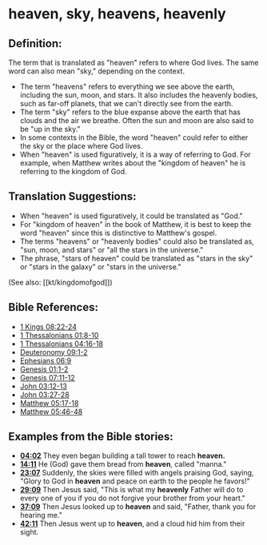 # heaven, sky, heavens, heavenly #

## Definition: ##

The term that is translated as "heaven" refers to where God lives. The same word can also mean "sky," depending on the context.

* The term "heavens" refers to everything we see above the earth, including the sun, moon, and stars. It also includes the heavenly bodies, such as far-off planets, that we can't directly see from the earth.
* The term "sky" refers to the blue expanse above the earth that has clouds and the air we breathe. Often the sun and moon are also said to be "up in the sky."
* In some contexts in the Bible, the word "heaven" could refer to either the sky or the place where God lives.
* When "heaven" is used figuratively, it is a way of referring to God. For example, when Matthew writes about the "kingdom of heaven" he is referring to the kingdom of God.

## Translation Suggestions: ##

* When "heaven" is used figuratively, it could be translated as "God."
* For "kingdom of heaven" in the book of Matthew, it is best to keep the word "heaven" since this is distinctive to Matthew's gospel.
* The terms "heavens" or "heavenly bodies" could also be translated as, "sun, moon, and stars" or "all the stars in the universe."
* The phrase, "stars of heaven" could be translated as "stars in the sky" or "stars in the galaxy" or "stars in the universe."

(See also: [[kt/kingdomofgod]])

## Bible References: ##

* [1 Kings 08:22-24](en/tn/1ki/help/08/22)
* [1 Thessalonians 01:8-10](en/tn/1th/help/01/08)
* [1 Thessalonians 04:16-18](en/tn/1th/help/04/16)
* [Deuteronomy 09:1-2](en/tn/deu/help/09/01)
* [Ephesians 06:9](en/tn/eph/help/06/09)
* [Genesis 01:1-2](en/tn/gen/help/01/01)
* [Genesis 07:11-12](en/tn/gen/help/07/11)
* [John 03:12-13](en/tn/jhn/help/03/12)
* [John 03:27-28](en/tn/jhn/help/03/27)
* [Matthew 05:17-18](en/tn/mat/help/05/17)
* [Matthew 05:46-48](en/tn/mat/help/05/46)

## Examples from the Bible stories: ##

* __[04:02](en/tn/obs/help/04/02)__ They even began building a tall tower to reach __heaven.__
* __[14:11](en/tn/obs/help/14/11)__ He (God) gave them bread from __heaven__, called "manna."
* __[23:07](en/tn/obs/help/23/07)__ Suddenly, the skies were filled with angels praising God, saying, "Glory to God in __heaven__  and peace on earth to the people he favors!"
* __[29:09](en/tn/obs/help/29/09)__ Then Jesus said, "This is what my __heavenly__  Father will do to every one of you if you do not forgive your brother from your heart."
* __[37:09](en/tn/obs/help/37/09)__ Then Jesus looked up to __heaven__  and said, "Father, thank you for hearing me."
* __[42:11](en/tn/obs/help/42/11)__ Then Jesus went up to __heaven__, and a cloud hid him from their sight.